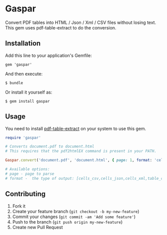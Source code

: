 # Gaspar

Convert PDF tables into HTML / Json / Xml / CSV files without losing text. This gem uses pdf-table-extract to do the conversion.

## Installation

Add this line to your application's Gemfile:

    gem 'gaspar'

And then execute:

    $ bundle

Or install it yourself as:

    $ gem install gaspar

## Usage

You need to install [pdf-table-extract](https://github.com/5rabbits/pdf-table-extract/releases) on your system to use this gem.

```ruby
require 'gaspar'

# Converts document.pdf to document.html
# This requires that the pdf2htmlEX command is present in your PATH.

Gaspar.convert('document.pdf', 'document.html', { page: 1, format: 'cells_json'})

# Available options:
# page - page to parse
# format -  the type of output: [cells_csv,cells_json,cells_xml,table_csv,table_html,table_chtml,table_list]

```

## Contributing

1. Fork it
2. Create your feature branch (`git checkout -b my-new-feature`)
3. Commit your changes (`git commit -am 'Add some feature'`)
4. Push to the branch (`git push origin my-new-feature`)
5. Create new Pull Request
